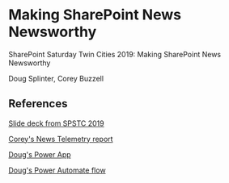 # Making SharePoint News Newsworthy
SharePoint Saturday Twin Cities 2019: Making SharePoint News Newsworthy

Doug Splinter, Corey Buzzell

## References
[Slide deck from SPSTC 2019](../../raw/master/SPSTC%202019%20SharePoint%20News.pptx)

[Corey's News Telemetry report](https://aka.ms/SharePointNewsTelemetry)

[Doug's Power App](../../raw/master/NewsSubmission_20191116173830.zip)

[Doug's Power Automate flow](../../raw/master/SharePointNewsPageGeneratorFlow_20191116174726%20(1).zip)

